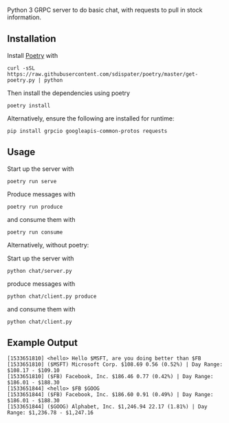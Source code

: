 Python 3 GRPC server to do basic chat, with requests to pull in stock information.

## Installation

Install [Poetry](https://github.com/sdispater/poetry) with

```
curl -sSL https://raw.githubusercontent.com/sdispater/poetry/master/get-poetry.py | python
```

Then install the dependencies using poetry

```
poetry install
```

Alternatively, ensure the following are installed for runtime:

```
pip install grpcio googleapis-common-protos requests
```

## Usage

Start up the server with

```
poetry run serve
```

Produce messages with 

```
poetry run produce
```

and consume them with

```
poetry run consume
```

Alternatively, without poetry:

Start up the server with

```
python chat/server.py
```

produce messages with

```
python chat/client.py produce
```

and consume them with

```
python chat/client.py
```

## Example Output

```
[1533651810] <hello> Hello $MSFT, are you doing better than $FB
[1533651810] ($MSFT) Microsoft Corp. $108.69 0.56 (0.52%) | Day Range: $108.17 - $109.10
[1533651810] ($FB) Facebook, Inc. $186.46 0.77 (0.42%) | Day Range: $186.01 - $188.30
[1533651844] <hello> $FB $GOOG
[1533651844] ($FB) Facebook, Inc. $186.60 0.91 (0.49%) | Day Range: $186.01 - $188.30
[1533651844] ($GOOG) Alphabet, Inc. $1,246.94 22.17 (1.81%) | Day Range: $1,236.78 - $1,247.16
```

